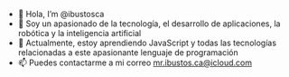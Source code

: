 - 👋 Hola, I’m @ibustosca
- 👀 Soy un apasionado de la tecnología, el desarrollo de aplicaciones, la robótica y la inteligencia artificial
- 🌱 Actualmente, estoy aprendiendo JavaScript y todas las tecnologías relacionadas a este apasionante lenguaje de programación
- 📫 Puedes contactarme a mi correo mr.ibustos.ca@icloud.com

<!---
ibustosca/ibustosca is a ✨ special ✨ repository because its `README.md` (this file) appears on your GitHub profile.
You can click the Preview link to take a look at your changes.
--->
